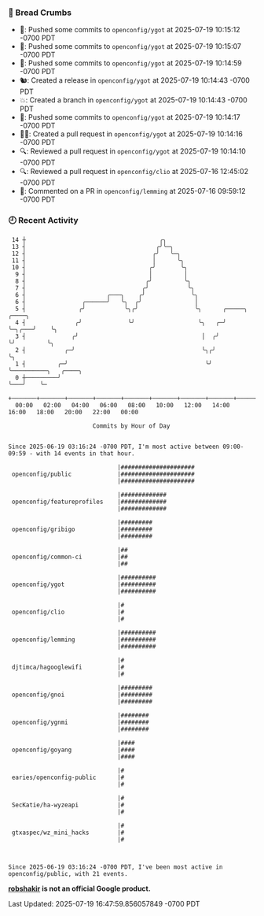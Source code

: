 ### 🍞 Bread Crumbs

 * 🚢: Pushed some commits to `openconfig/ygot` at 2025-07-19 10:15:12 -0700 PDT
 * 🚢: Pushed some commits to `openconfig/ygot` at 2025-07-19 10:15:07 -0700 PDT
 * 🚢: Pushed some commits to `openconfig/ygot` at 2025-07-19 10:14:59 -0700 PDT
 * 🐿: Created a release in `openconfig/ygot` at 2025-07-19 10:14:43 -0700 PDT
 * 💥: Created a branch in `openconfig/ygot` at 2025-07-19 10:14:43 -0700 PDT
 * 🚢: Pushed some commits to `openconfig/ygot` at 2025-07-19 10:14:17 -0700 PDT
 * ✍🏼: Created a pull request in `openconfig/ygot` at 2025-07-19 10:14:16 -0700 PDT
 * 🔍: Reviewed a pull request in  `openconfig/ygot` at 2025-07-19 10:14:10 -0700 PDT
 * 🔍: Reviewed a pull request in  `openconfig/clio` at 2025-07-16 12:45:02 -0700 PDT
 * 💬: Commented on a PR in  `openconfig/lemming` at 2025-07-16 09:59:12 -0700 PDT

### 🕘 Recent Activity
```
 14 ┼                                      ╭╮
 13 ┤                                     ╭╯╰─╮
 12 ┤                                    ╭╯   ╰─╮
 11 ┤                                    │      ╰╮
 10 ┤                                   ╭╯       ╰╮
  9 ┤                                   │         │
  8 ┤                                  ╭╯         ╰╮
  7 ┤                                 ╭╯           ╰╮
  6 ┤                       ╭───╮    ╭╯             ╰╮
  6 ┤                ╭──────╯   ╰╮  ╭╯               │
  5 ┤               ╭╯           ╰╮╭╯                ╰╮      ╭─────╮      ╭────╮
  4 ┤              ╭╯             ╰╯                  ╰╮   ╭─╯     ╰─╮╭───╯    ╰╮
  3 ┤             ╭╯                                   │  ╭╯         ╰╯         ╰╮
  2 ┤           ╭─╯                                    ╰╮╭╯                      ╰╮
  1 ┤         ╭─╯                                       ╰╯                        ╰──────────╮   ╭────╮
  0 ┼─────────╯                                                                              ╰───╯    ╰─
    +───────+───────+───────+───────+───────+───────+───────+───────+───────+───────+───────+───────+────
  00:00   02:00   04:00   06:00   08:00   10:00   12:00   14:00   16:00   18:00   20:00   22:00   00:00   

						Commits by Hour of Day


Since 2025-06-19 03:16:24 -0700 PDT, I'm most active between 09:00-09:59 - with 14 events in that hour.

```



```
                               |#####################
 openconfig/public             |#####################
                               |#####################

                               |#############
 openconfig/featureprofiles    |#############
                               |#############

                               |#########
 openconfig/gribigo            |#########
                               |#########

                               |##
 openconfig/common-ci          |##
                               |##

                               |##########
 openconfig/ygot               |##########
                               |##########

                               |#
 openconfig/clio               |#
                               |#

                               |##########
 openconfig/lemming            |##########
                               |##########

                               |#
 djtimca/hagooglewifi          |#
                               |#

                               |#########
 openconfig/gnoi               |#########
                               |#########

                               |########
 openconfig/ygnmi              |########
                               |########

                               |####
 openconfig/goyang             |####
                               |####

                               |#
 earies/openconfig-public      |#
                               |#

                               |#
 SecKatie/ha-wyzeapi           |#
                               |#

                               |#
 gtxaspec/wz_mini_hacks        |#
                               |#



Since 2025-06-19 03:16:24 -0700 PDT, I've been most active in openconfig/public, with 21 events.

```
**[robshakir](mailto:robjs@google.com) is not an official Google product.**  


Last Updated: 2025-07-19 16:47:59.856057849 -0700 PDT
